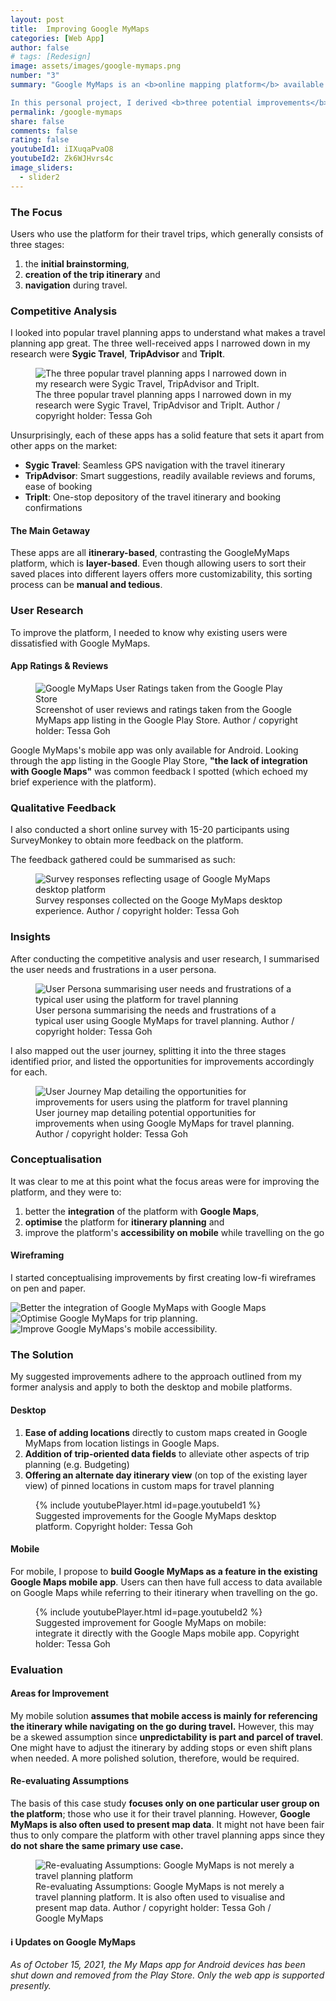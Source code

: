 ```yaml
---
layout: post
title:  Improving Google MyMaps
categories: [Web App]
author: false
# tags: [Redesign]
image: assets/images/google-mymaps.png
number: "3"
summary: "Google MyMaps is an <b>online mapping platform</b> available on both <b>web and mobile</b>. It allows its users to create <b>custom maps and share them</b> for collaboration. A large user group are <b>travellers who use the app for travel planning and navigating on the go</b>. With a rising number of travel planning sites and apps, a redesign is overdue for the platform to stay competitive in the long run. 

In this personal project, I derived <b>three potential improvements</b> for the platform. I arrived at these solutions by <b>analysing other existing travel apps</b> and <b>conducting user research</b> to understand how Google MyMaps was lacking compared to its competitors. "
permalink: /google-mymaps
share: false
comments: false
rating: false
youtubeId1: iIXuqaPvaO8
youtubeId2: Zk6WJHvrs4c
image_sliders: 
  - slider2
---
```


### The Focus

Users who use the platform for their travel trips, which generally consists of three stages:
1. the **initial brainstorming**,
2. **creation of the trip itinerary** and
3. **navigation** during travel.

### Competitive Analysis

I looked into popular travel planning apps to understand what makes a travel planning app great. The three well-received apps I narrowed down in my research were **Sygic Travel**, **TripAdvisor** and **TripIt**.

<figure>
  <img src="{{site.url}}/assets/images/google-mymaps-ca1.png" alt="The three popular travel planning apps I narrowed down in my research were Sygic Travel, TripAdvisor and TripIt."/>
  <figcaption>The three popular travel planning apps I narrowed down in my research were Sygic Travel, TripAdvisor and TripIt. Author / copyright holder: Tessa Goh</figcaption>
</figure>

Unsurprisingly, each of these apps has a solid feature that sets it apart from other apps on the market:
* **Sygic Travel**: Seamless GPS navigation with the travel itinerary
* **TripAdvisor**: Smart suggestions, readily available reviews and forums, ease of booking
* **TripIt**: One-stop depository of the travel itinerary and booking confirmations

#### The Main Getaway

These apps are all **itinerary-based**, contrasting the GoogleMyMaps platform, which is **layer-based**. Even though allowing users to sort their saved places into different layers offers more customizability, this sorting process can be **manual and tedious**. 

### User Research

To improve the platform, I needed to know why existing users were dissatisfied with Google MyMaps. 

#### App Ratings & Reviews

<figure>
  <img src="{{site.url}}/assets/images/google-mymaps-ur1.png" alt="Google MyMaps User Ratings taken from the Google Play Store"/>
  <figcaption>Screenshot of user reviews and ratings taken from the Google MyMaps app listing in the Google Play Store. Author / copyright holder: Tessa Goh</figcaption>
</figure>

Google MyMaps's mobile app was only available for Android. Looking through the app listing in the Google Play Store, **"the lack of integration with Google Maps"** was common feedback I spotted (which echoed my brief experience with the platform). 

### Qualitative Feedback

I also conducted a short online survey with 15-20 participants using SurveyMonkey to obtain more feedback on the platform. 

The feedback gathered could be summarised as such:

<figure>
  <img src="{{site.url}}/assets/images/google-mymaps-ur2.png" alt="Survey responses reflecting usage of Google MyMaps desktop platform"/>
  <figcaption>Survey responses collected on the Googe MyMaps desktop experience. Author / copyright holder: Tessa Goh</figcaption>
</figure>

### Insights

After conducting the competitive analysis and user research, I summarised the user needs and frustrations in a user persona.

<figure>
  <img src="{{site.url}}/assets/images/google-mymaps-persona.png" alt="User Persona summarising user needs and frustrations of a typical user using the platform for travel planning"/>
  <figcaption>User persona summarising the needs and frustrations of a typical user using Google MyMaps for travel planning. Author / copyright holder: Tessa Goh</figcaption>
</figure>

I also mapped out the user journey, splitting it into the three stages identified prior, and listed the opportunities for improvements accordingly for each.

<figure>
  <img src="{{site.url}}/assets/images/google-mymaps-userjourney.png" alt="User Journey Map detailing the opportunities for improvements for users using the platform for travel planning"/>
  <figcaption>User journey map detailing potential opportunities for improvements when using Google MyMaps for travel planning. Author / copyright holder: Tessa Goh</figcaption>
</figure>

### Conceptualisation

It was clear to me at this point what the focus areas were for improving the platform, and they were to:
1. better the **integration** of the platform with **Google Maps**,
2. **optimise** the platform for **itinerary planning** and
3. improve the platform's **accessibility on mobile** while travelling on the go

#### Wireframing
I started conceptualising improvements by first creating low-fi wireframes on pen and paper.

<div id="slider">
	
  <img src="{{site.url}}/assets/images/google-mymaps-wireframes_gm-integration.png" title="Low-fi wireframes I drew to kickstart my solutioning (1/3)" alt="Better the integration of Google MyMaps with Google Maps">
	
  <img data-src="{{site.url}}/assets/images/google-mymaps-wireframes_trip.png" title="Low-fi wireframes I drew to kickstart my solutioning (2/3)" src="" alt="Optimise Google MyMaps for trip planning.">
	
  <img data-src="{{site.url}}/assets/images/google-mymaps-wireframes_mobile-accessibility.png" data-src-2x="" src="" title="Low-fi wireframes I drew to kickstart my solutioning (3/3)" alt="Improve Google MyMaps's mobile accessibility.">
  
</div>

<script>
  new IdealImageSlider.Slider('#slider');
  var slider = new IdealImageSlider.Slider({
	selector: '#slider',
	height: 400, // Required but can be set by CSS
	interval: 4000
});
  slider.addCaptions();
  slider.start();
</script>

### The Solution
My suggested improvements adhere to the approach outlined from my former analysis and apply to both the desktop and mobile platforms. 

#### Desktop
1. **Ease of adding locations** directly to custom maps created in Google MyMaps from location listings in Google Maps.
2. **Addition of trip-oriented data fields** to alleviate other aspects of trip planning (e.g. Budgeting)
3. **Offering an alternate day itinerary view** (on top of the existing layer view) of pinned locations in custom maps for travel planning 

<figure>
  {% include youtubePlayer.html id=page.youtubeId1 %}
  <figcaption>Suggested improvements for the Google MyMaps desktop platform. Copyright holder: Tessa Goh</figcaption>
</figure>

#### Mobile
For mobile, I propose to **build Google MyMaps as a feature in the existing Google Maps mobile app**. Users can then have full access to data available on Google Maps while referring to their itinerary when travelling on the go.

<figure>
  {% include youtubePlayer.html id=page.youtubeId2 %}
  <figcaption>Suggested improvement for Google MyMaps on mobile: integrate it directly with the Google Maps mobile app. Copyright holder: Tessa Goh</figcaption>
</figure>

<!-- #### Bonus: Integration with Smart Assistants (Google Assistant)
<figure>
  <img src="{{site.url}}/assets/images/google-mymaps-assistant.png" alt="Bonus: Integration with Smart Assistants (Google Assistant)"/>
  <figcaption>Bonus: Integration with Smart Assistants (Google Assistant). Author / copyright holder: Tessa Goh</figcaption>
</figure>

Reminders to leave for the airport to catch the flight, start the journey towards the next stop on the itinerary list and offer suggestions when something crops up. -->

### Evaluation

#### Areas for Improvement
My mobile solution **assumes that mobile access is mainly for referencing the itinerary while navigating on the go during travel.** However, this may be a skewed assumption since **unpredictability is part and parcel of travel**. One might have to adjust the itinerary by adding stops or even shift plans when needed. A more polished solution, therefore, would be required. 

#### Re-evaluating Assumptions

The basis of this case study **focuses only on one particular user group on the platform**; those who use it for their travel planning. However, **Google MyMaps is also often used to present map data**. It might not have been fair thus to only compare the platform with other travel planning apps since they **do not share the same primary use case.**

<figure>
  <img src="{{site.url}}/assets/images/google-mymaps-explore.png" alt="Re-evaluating Assumptions: Google MyMaps is not merely a travel planning platform"/>
  <figcaption>Re-evaluating Assumptions: Google MyMaps is not merely a travel planning platform. It is also often used to visualise and present map data. Author / copyright holder: Tessa Goh / Google MyMaps</figcaption>
</figure>


<div class="additional-notes">
<h4>ℹ️ Updates on Google MyMaps</h4>
<em>As of October 15, 2021, the My Maps app for Android devices has been shut down and removed from the Play Store. Only the web app is supported presently.</em>
</div>
